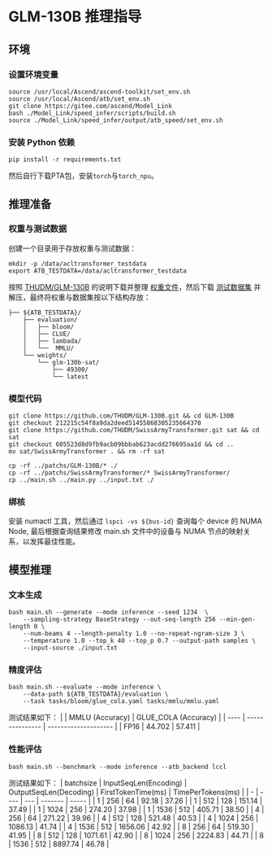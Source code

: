 # GLM-130B 推理指导

## 环境

### 设置环境变量

```shell
source /usr/local/Ascend/ascend-toolkit/set_env.sh
source /usr/local/Ascend/atb/set_env.sh
git clone https://gitee.com/ascend/Model_Link
bash ./Model_Link/speed_infer/scripts/build.sh
source ./Model_Link/speed_infer/output/atb_speed/set_env.sh
```

### 安装 Python 依赖
```shell
pip install -r requirements.txt
```
然后自行下载PTA包，安装`torch`与`torch_npu`。


## 推理准备

### 权重与测试数据

创建一个目录用于存放权重与测试数据：
```shell
mkdir -p /data/acltransformer_testdata
export ATB_TESTDATA=/data/acltransformer_testdata
```

按照 [THUDM/GLM-130B](https://github.com/THUDM/GLM-130B?tab=readme-ov-file#model-weights) 的说明下载并整理 [权重文件](https://docs.google.com/forms/d/e/1FAIpQLSehr5Dh_i3TwACmFFi8QEgIVNYGmSPwV0GueIcsUev0NEfUug/viewform?usp=sf_link)，然后下载 [测试数据集](https://cloud.tsinghua.edu.cn/f/826f0df4356f4022a264/) 并解压，最终将权重与数据集按以下结构存放：

```
├── ${ATB_TESTDATA}/
    ├── evaluation/
    │   ├── bloom/
    │   ├── CLUE/
    │   ├── lambada/
    │   └──  MMLU/
    └── weights/
        └── glm-130b-sat/
            ├── 49300/
            └── latest
```

### 模型代码
```shell
git clone https://github.com/THUDM/GLM-130B.git && cd GLM-130B
git checkout 212215c54f8a9da2deed51455868305235664370
git clone https://github.com/THUDM/SwissArmyTransformer.git sat && cd sat
git checkout 605523d8d9fb9acb09bbbab623acdd276695aa1d && cd ..
mv sat/SwissArmyTransformer . && rm -rf sat

cp -rf ../patchs/GLM-130B/* ./
cp -rf ../patchs/SwissArmyTransformer/* SwissArmyTransformer/
cp ../main.sh ../main.py ../input.txt ./
```

### 绑核
安装 numactl 工具，然后通过 `lspci -vs ${bus-id}` 查询每个 device 的 NUMA Node, 最后根据查询结果修改 main.sh 文件中的设备与 NUMA 节点的映射关系，以发挥最佳性能。


## 模型推理

### 文本生成
```shell
bash main.sh --generate --mode inference --seed 1234  \
    --sampling-strategy BaseStrategy --out-seq-length 256 --min-gen-length 0 \
    --num-beams 4 --length-penalty 1.0 --no-repeat-ngram-size 3 \
    --temperature 1.0 --top_k 40 --top_p 0.7 --output-path samples \
    --input-source ./input.txt
```

### 精度评估
```shell
bash main.sh --evaluate --mode inference \
    --data-path ${ATB_TESTDATA}/evaluation \
    --task tasks/bloom/glue_cola.yaml tasks/mmlu/mmlu.yaml
```

测试结果如下：
|      | MMLU (Accuracy) | GLUE_COLA (Accuracy) |
| ---- | --------------- | -------------------- |
| FP16 | 44.702          | 57.411               |

### 性能评估
```shell
bash main.sh --benchmark --mode inference --atb_backend lccl
```
测试结果如下：
| batchsize | InputSeqLen(Encoding) | OutputSeqLen(Decoding) | FirstTokenTime(ms) | TimePerTokens(ms) |
| - | ---- | --- | ------- | ----- |
| 1 | 256  | 64  | 92.18   | 37.26 |
| 1 | 512  | 128 | 151.14  | 37.49 |
| 1 | 1024 | 256 | 274.20  | 37.98 |
| 1 | 1536 | 512 | 405.71  | 38.50 |
| 4 | 256  | 64  | 271.22  | 39.96 |
| 4 | 512  | 128 | 521.48  | 40.53 |
| 4 | 1024 | 256 | 1086.13 | 41.74 |
| 4 | 1536 | 512 | 1656.06 | 42.92 |
| 8 | 256  | 64  | 519.30  | 41.95 |
| 8 | 512  | 128 | 1071.61 | 42.90 |
| 8 | 1024 | 256 | 2224.83 | 44.71 |
| 8 | 1536 | 512 | 8897.74 | 46.78 |
